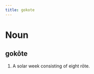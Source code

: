```yaml
---
title: gokote
---
```


Noun
================================

gokōte
----------------

1. A solar week consisting of eight rōte.
